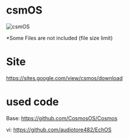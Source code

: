 # csmOS
![csmOS](https://user-images.githubusercontent.com/89384053/208288515-c4c210bf-eaf9-48d6-837d-5dd555104e98.png)

*Some Files are not included (file size limit)

# Site
https://sites.google.com/view/csmos/download

# used code
Base: https://github.com/CosmosOS/Cosmos

vi: https://github.com/audiotore482/EchOS
